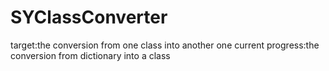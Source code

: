 SYClassConverter
================

target:the conversion from one class into another one
current progress:the conversion from dictionary into a class
